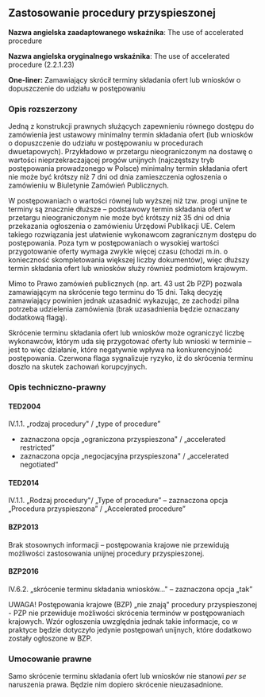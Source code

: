 ## Zastosowanie procedury przyspieszonej 

**Nazwa angielska zaadaptowanego wskaźnika**: The use of accelerated procedure

**Nazwa angielska oryginalnego wskaźnika**: The use of accelerated procedure (2.2.1.23)

**One-liner:** Zamawiający skrócił terminy składania ofert lub wniosków o dopuszczenie do udziału w postępowaniu

### Opis rozszerzony 

Jedną z konstrukcji prawnych służących zapewnieniu równego dostępu do zamówienia jest ustawowy minimalny termin składania ofert (lub wniosków o dopuszczenie do udziału w postępowaniu w procedurach dwuetapowych). Przykładowo w przetargu nieograniczonym na dostawę o wartości nieprzekraczającej progów unijnych (najczęstszy tryb postępowania prowadzonego w Polsce) minimalny termin składania ofert nie może być krótszy niż 7 dni od dnia zamieszczenia ogłoszenia o zamówieniu w Biuletynie Zamówień Publicznych.

W postępowaniach o wartości równej lub wyższej niż tzw. progi unijne te terminy są znacznie dłuższe – podstawowy termin składania ofert w przetargu nieograniczonym nie może być krótszy niż 35 dni od dnia przekazania ogłoszenia o zamówieniu Urzędowi Publikacji UE. Celem takiego rozwiązania jest ułatwienie wykonawcom zagranicznym dostępu do postępowania. Poza tym w postępowaniach o wysokiej wartości przygotowanie oferty wymaga zwykle więcej czasu (chodzi m.in. o konieczność skompletowania większej liczby dokumentów), więc dłuższy termin składania ofert lub wniosków służy również podmiotom krajowym.

Mimo to Prawo zamówień publicznych (np. art. 43 ust 2b PZP) pozwala zamawiającym na skrócenie tego terminu do 15 dni. Taką decyzję zamawiający powinien jednak uzasadnić wykazując, ze zachodzi pilna potrzeba udzielenia zamówienia (brak uzasadnienia będzie oznaczany dodatkową flagą).

Skrócenie terminu składania ofert lub wniosków może ograniczyć liczbę wykonawców, którym uda się przygotować oferty lub wnioski w terminie – jest to więc działanie, które negatywnie wpływa na konkurencyjność postępowania. Czerwona flaga sygnalizuje ryzyko, iż do skrócenia terminu doszło na skutek zachowań korupcyjnych.

### Opis techniczno-prawny

#### TED2004

IV.1.1. „rodzaj procedury" / „type of procedure”

- zaznaczona opcja „ograniczona przyspieszona" / „accelerated restricted”
- zaznaczona opcja „negocjacyjna przyspieszona" / „accelerated negotiated”

#### TED2014

IV.1.1. „Rodzaj procedury"/ „Type of procedure” – zaznaczona opcja „Procedura przyspieszona” / „Accelerated procedure”

#### BZP2013

Brak stosownych informacji – postępowania krajowe nie przewidują możliwości zastosowania unijnej procedury przyspieszonej.

#### BZP2016

IV.6.2. „skrócenie terminu składania wniosków…" – zaznaczona opcja „tak”

UWAGA! Postępowania krajowe (BZP) „nie znają" procedury przyspieszonej - PZP nie przewiduje możliwości skrócenia terminów w postępowaniach krajowych. Wzór ogłoszenia uwzględnia jednak takie informacje, co w praktyce będzie dotyczyło jedynie postępowań unijnych, które dodatkowo zostały ogłoszone w BZP.

### Umocowanie prawne

Samo skrócenie terminu składania ofert lub wniosków nie stanowi *per se* naruszenia prawa. Będzie nim dopiero skrócenie nieuzasadnione.

